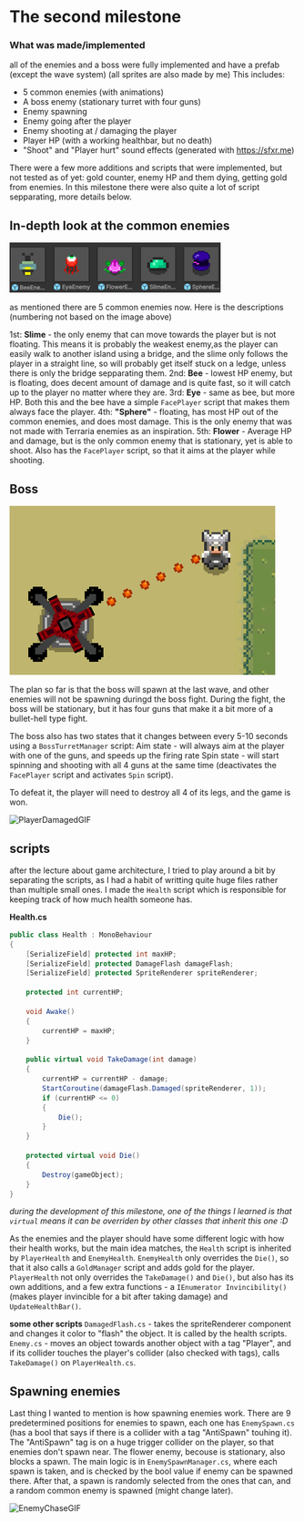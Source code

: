 # **The second milestone**

### What was made/implemented
all of the enemies and a boss were fully implemented and have a prefab (except the wave system) (all sprites are also made by me)
This includes:
- 5 common enemies (with animations)
- A boss enemy (stationary turret with four guns)
- Enemy spawning
- Enemy going after the player
- Enemy shooting at / damaging the player
- Player HP (with a working healthbar, but no death)
- "Shoot" and "Player hurt" sound effects (generated with https://sfxr.me)

There were a few more additions and scripts that were implemented, but not tested as of yet: gold counter, enemy HP and them dying, getting gold from enemies.
In this milestone there were also quite a lot of script sepparating, more details below.

## **In-depth look at the common enemies**

![Enemies](../Images%20and%20GIFs/Enemies.png)

as mentioned there are 5 common enemies now. Here is the descriptions (numbering not based on the image above)

1st: **Slime** - the only enemy that can move towards the player but is not floating. This means it is probably the weakest enemy,as the player can easily walk to another island using a bridge,
and the slime only follows the player in a straight line, so will probably get itself stuck on a ledge, unless there is only the bridge sepparating them.
2nd: **Bee** - lowest HP enemy, but is floating, does decent amount of damage and is quite fast, so it will catch up to the player no matter where they are.
3rd: **Eye** - same as bee, but more HP. Both this and the bee have a simple `FacePlayer` script that makes them always face the player.
4th: **"Sphere"** - floating, has most HP out of the common enemies, and does most damage. This is the only enemy that was not made with Terraria enemies as an inspiration.
5th: **Flower** - Average HP and damage, but is the only common enemy that is stationary, yet is able to shoot. Also has the `FacePlayer` script, so that it aims at the player while shooting.

## **Boss**

![BossGIF](../Images%20and%20GIFs/Boss.gif)

The plan so far is that the boss will spawn at the last wave, and other enemies will not be spawning duringd the boss fight.
During the fight, the boss will be stationary, but it has four guns that make it a bit more of a bullet-hell type fight.

The boss also has two states that it changes between every 5-10 seconds using a `BossTurretManager` script:
Aim state - will always aim at the player with one of the guns, and speeds up the firing rate
Spin state - will start spinning and shooting with all 4 guns at the same time  (deactivates the `FacePlayer` script and activates `Spin` script).

To defeat it, the player will need to destroy all 4 of its legs, and the game is won.

![PlayerDamagedGIF](../Images%20and%20GIFs/PlayerDamaged.gif)

## **scripts**

after the lecture about game architecture, I tried to play around a bit by separating the scripts, as I had a habit of writting quite huge files rather than multiple small ones.
I made the `Health` script which is responsible for keeping track of how much health someone has. 

**Health.cs**

```csharp
public class Health : MonoBehaviour
{
    [SerializeField] protected int maxHP;
    [SerializeField] protected DamageFlash damageFlash;
    [SerializeField] protected SpriteRenderer spriteRenderer;

    protected int currentHP;

    void Awake()
    {
        currentHP = maxHP;
    }

    public virtual void TakeDamage(int damage)
    {
        currentHP = currentHP - damage;
        StartCoroutine(damageFlash.Damaged(spriteRenderer, 1));
        if (currentHP <= 0)
        {
            Die();
        }
    }

    protected virtual void Die()
    {
        Destroy(gameObject);
    }
}
```

*during the development of this milestone, one of the things I learned is that `virtual` means it can be overriden by other classes that inherit this one :D*

As the enemies and the player should have some different logic with how their health works, but the main idea matches, the `Health` script is inherited by `PlayerHealth` and `EnemyHealth`.
`EnemyHealth` only overrides the `Die()`, so that it also calls a `GoldManager` script and adds gold for the player.
`PlayerHealth` not only overrides the `TakeDamage()` and `Die()`, but also has its own additions, and a few extra functions - a `IEnumerator Invincibility()` (makes player invincible for a bit after taking damage) and `UpdateHealthBar()`.

**some other scripts**
`DamagedFlash.cs` - takes the spriteRenderer component and changes it color to "flash" the object. It is called by the health scripts.
`Enemy.cs` - moves an object towards another object with a tag "Player", and if its collider touches the player's collider (also checked with tags), calls `TakeDamage()` on `PlayerHealth.cs`.

## **Spawning enemies**

Last thing I wanted to mention is how spawning enemies work. There are 9 predetermined positions for enemies to spawn, each one has `EnemySpawn.cs` (has a bool that says if there is a collider with a tag "AntiSpawn" touhing it).
The "AntiSpawn" tag is on a huge trigger collider on the player, so that enemies don't spawn near. The flower enemy, becouse is stationary, also blocks a spawn.
The main logic is in `EnemySpawnManager.cs`, where each spawn is taken, and is checked by the bool value if enemy can be spawned there. After that, a spawn is randomly selected from the ones that can, and a random common enemy is spawned (might change later).

![EnemyChaseGIF](../Images%20and%20GIFs/EnemyChase.gif)
